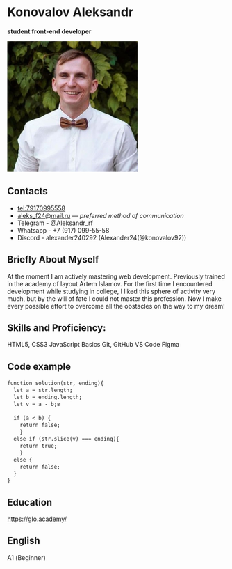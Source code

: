 # Konovalov Aleksandr 
**student front-end developer**  

![Моё фото](./my_photo.jpg)

## Contacts
* [tel:79170995558](+7(917)099-55-58) 
* aleks_f24@mail.ru — *preferred method of communication*  
* Telegram - @Aleksandr_rf 
* Whatsapp - +7 (917) 099-55-58  
* Discord - alexander240292 (Alexander24(@konovalov92))

## Briefly About Myself
At the moment I am actively mastering web development. Previously trained in the academy of layout Artem Islamov. For the first time I encountered development while studying in college, I liked this sphere of activity very much, but by the will of fate I could not master this profession. 
Now I make every possible effort to overcome all the obstacles on the way to my dream!

## Skills and Proficiency:  
HTML5, CSS3
JavaScript Basics
Git, GitHub
VS Code
Figma

## Code example  
```
function solution(str, ending){
  let a = str.length;
  let b = ending.length;
  let v = a - b;в
  
  if (a < b) {
    return false;
    } 
  else if (str.slice(v) === ending){
    return true;
    } 
  else {
    return false;
  } 
}
```

## Education  
https://glo.academy/

## English  
А1 (Beginner)